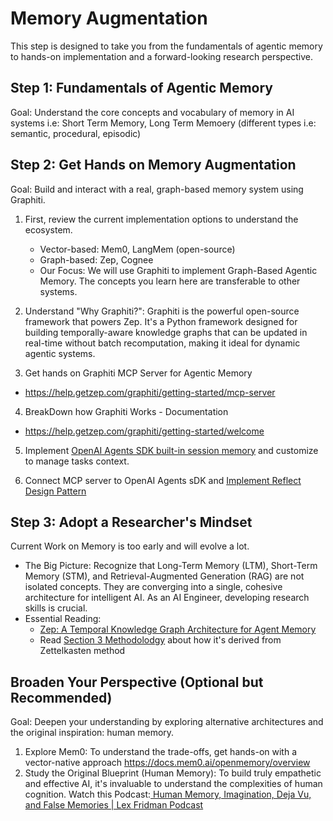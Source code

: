 # Memory Augmentation

This step is designed to take you from the fundamentals of agentic memory to hands-on implementation and a forward-looking research perspective.

## Step 1: Fundamentals of Agentic Memory

Goal: Understand the core concepts and vocabulary of memory in AI systems i.e: Short Term Memory, Long Term Memoery (different types i.e: semantic, procedural, episodic)



## Step 2: Get Hands on Memory Augmentation

Goal: Build and interact with a real, graph-based memory system using Graphiti.

1. First, review the current implementation options to understand the ecosystem.
    - Vector-based: Mem0, LangMem (open-source)
    - Graph-based: Zep, Cognee
    - Our Focus: We will use Graphiti to implement Graph-Based Agentic Memory. The concepts you learn here are transferable to other systems.

2. Understand "Why Graphiti?": Graphiti is the powerful open-source framework that powers Zep. It's a Python framework designed for building temporally-aware knowledge graphs that can be updated in real-time without batch recomputation, making it ideal for dynamic agentic systems.

3. Get hands on Graphiti MCP Server for Agentic Memory
- https://help.getzep.com/graphiti/getting-started/mcp-server 

4. BreakDown how Graphiti Works - Documentation
- https://help.getzep.com/graphiti/getting-started/welcome

5. Implement [OpenAI Agents SDK built-in session memory](https://openai.github.io/openai-agents-python/sessions/) and customize to manage tasks context.

6. Connect MCP server to OpenAI Agents sDK and [Implement Reflect Design Pattern](https://www.deeplearning.ai/the-batch/agentic-design-patterns-part-2-reflection/)

## Step 3: Adopt a Researcher's Mindset
Current Work on Memory is too early and will evolve a lot. 

- The Big Picture: Recognize that Long-Term Memory (LTM), Short-Term Memory (STM), and Retrieval-Augmented Generation (RAG) are not isolated concepts. They are converging into a single, cohesive architecture for intelligent AI. As an AI Engineer, developing research skills is crucial.
- Essential Reading:
    - [Zep: A Temporal Knowledge Graph Architecture for Agent Memory](https://arxiv.org/abs/2501.13956)
    - Read [Section 3 Methodolodgy](https://arxiv.org/html/2502.12110v10) about how it's derived from Zettelkasten method

## Broaden Your Perspective (Optional but Recommended)
Goal: Deepen your understanding by exploring alternative architectures and the original inspiration: human memory.

1. Explore Mem0: To understand the trade-offs, get hands-on with a vector-native approach ⁠https://docs.mem0.ai/openmemory/overview 
2. Study the Original Blueprint (Human Memory): To build truly empathetic and effective AI, it's invaluable to understand the complexities of human cognition. Watch this Podcast:[ Human Memory, Imagination, Deja Vu, and False Memories | Lex Fridman Podcast](https://www.youtube.com/watch?v=4iuepdI3wCU)